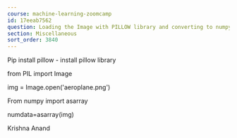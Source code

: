 ```yaml
---
course: machine-learning-zoomcamp
id: 17eeab7562
question: Loading the Image with PILLOW library and converting to numpy array
section: Miscellaneous
sort_order: 3840
---
```


Pip install pillow - install pillow library

from PIL import Image

img = Image.open('aeroplane.png')

From numpy import asarray

numdata=asarray(img)

Krishna Anand

